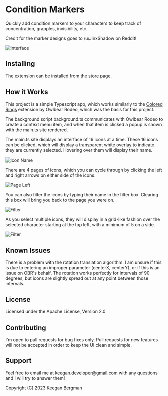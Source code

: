 # Condition Markers

Quickly add condition markers to your characters to keep track of concentration, grapples, invisibility, etc.

Credit for the marker designs goes to /u/JinxShadow on Reddit!

![Interface](https://raw.githubusercontent.com/kgbergman/conditionmarkers/main/docs/header.jpg)

## Installing

The extension can be installed from the [store page](https://extensions.owlbear.rodeo/condition-markers).

## How it Works

This project is a simple Typescript app, which works similarly to the [Colored Rings](https://extensions.owlbear.rodeo/colored-rings) extension by Owlbear Rodeo, which was the basis for this project.

The background script background.ts communicates with Owlbear Rodeo to create a context menu item, and when that item is clicked a popup is shown with the main.ts site rendered.

The main.ts site displays an interface of 16 icons at a time. These 16 icons can be clicked, which will display a transparent white overlay to indicate they are currently selected. Hovering over them will display their name. 

![Icon Name](https://raw.githubusercontent.com/kgbergman/conditionmarkers/main/docs/iconname.jpg)


There are 4 pages of icons, which you can cycle through by clicking the left and right arrows on either side of the icons.

![Page Left](https://raw.githubusercontent.com/kgbergman/conditionmarkers/main/docs/pageleft.jpg)


You can also filter the icons by typing their name in the filter box. Clearing this box will bring you back to the page you were on.

![Filter](https://raw.githubusercontent.com/kgbergman/conditionmarkers/main/docs/filter.jpg)


As you select multiple icons, they will display in a grid-like fashion over the selected character starting at the top left, with a minimum of 5 on a side.

![Filter](https://raw.githubusercontent.com/kgbergman/conditionmarkers/main/docs/icongrid.jpg)

## Known Issues

There is a problem with the rotation translation algorithm. I am unsure if this is due to entering an improper parameter (centerX, centerY), or if this is an issue on OBR's behalf.
The rotation works perfectly for intervals of 90 degrees, but icons are slightly spread out at any point between those intervals.

## License

Licensed under the Apache License, Version 2.0

## Contributing

I'm open to pull requests for bug fixes only. Pull requests for new features will not be accepted in order to keep the UI clean and simple.

## Support

Feel free to email me at keegan.developer@gmail.com with any questions and I will try to answer them!


Copyright (C) 2023 Keegan Bergman
